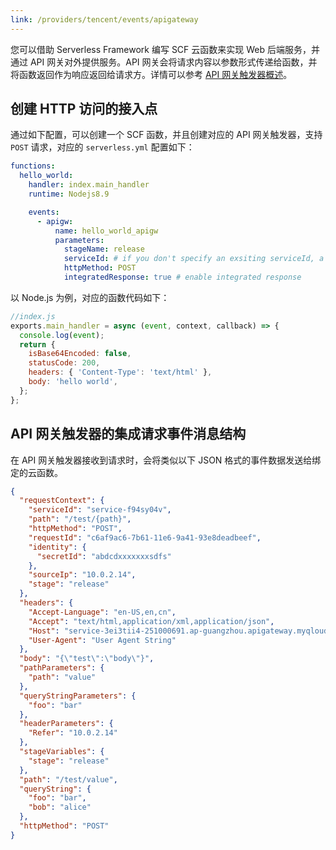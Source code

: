 ```yaml
---
link: /providers/tencent/events/apigateway
---
```


您可以借助 Serverless Framework 编写 SCF 云函数来实现 Web 后端服务，并通过 API 网关对外提供服务。API 网关会将请求内容以参数形式传递给函数，并将函数返回作为响应返回给请求方。详情可以参考 [API 网关触发器概述](https://cloud.tencent.com/document/product/583/12513)。

## 创建 HTTP 访问的接入点

通过如下配置，可以创建一个 SCF 函数，并且创建对应的 API 网关触发器，支持 `POST` 请求，对应的 `serverless.yml` 配置如下：

```yml
functions:
  hello_world:
    handler: index.main_handler
    runtime: Nodejs8.9

    events:
      - apigw:
          name: hello_world_apigw
          parameters:
            stageName: release
            serviceId: # if you don't specify an exsiting serviceId, a new service will be created by default.
            httpMethod: POST
            integratedResponse: true # enable integrated response
```
以 Node.js 为例，对应的函数代码如下：

```javascript
//index.js
exports.main_handler = async (event, context, callback) => {
  console.log(event);
  return {
    isBase64Encoded: false,
    statusCode: 200,
    headers: { 'Content-Type': 'text/html' },
    body: 'hello world',
  };
};
```

## API 网关触发器的集成请求事件消息结构

在 API 网关触发器接收到请求时，会将类似以下 JSON 格式的事件数据发送给绑定的云函数。

```json
{
  "requestContext": {
    "serviceId": "service-f94sy04v",
    "path": "/test/{path}",
    "httpMethod": "POST",
    "requestId": "c6af9ac6-7b61-11e6-9a41-93e8deadbeef",
    "identity": {
      "secretId": "abdcdxxxxxxxsdfs"
    },
    "sourceIp": "10.0.2.14",
    "stage": "release"
  },
  "headers": {
    "Accept-Language": "en-US,en,cn",
    "Accept": "text/html,application/xml,application/json",
    "Host": "service-3ei3tii4-251000691.ap-guangzhou.apigateway.myqloud.com",
    "User-Agent": "User Agent String"
  },
  "body": "{\"test\":\"body\"}",
  "pathParameters": {
    "path": "value"
  },
  "queryStringParameters": {
    "foo": "bar"
  },
  "headerParameters": {
    "Refer": "10.0.2.14"
  },
  "stageVariables": {
    "stage": "release"
  },
  "path": "/test/value",
  "queryString": {
    "foo": "bar",
    "bob": "alice"
  },
  "httpMethod": "POST"
}
```
